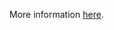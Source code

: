 More information [here](https://docs.prismacloud.io/en/enterprise-edition/policy-reference/kubernetes-policies/kubernetes-policy-index/ensure-that-the-hostname-override-argument-is-not-set).
